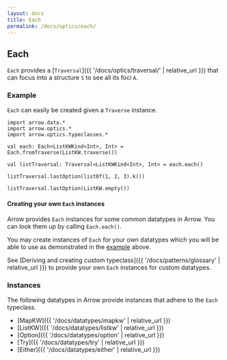 ```yaml
---
layout: docs
title: Each
permalink: /docs/optics/each/
---
```


## Each

`Each` provides a [`Traversal`]({{ '/docs/optics/traversal/' | relative_url }}) that can focus into a structure `S` to see all its foci `A`.

### Example

`Each` can easily be created given a `Traverse` instance.

```kotlin:ank
import arrow.data.*
import arrow.optics.*
import arrow.optics.typeclasses.*

val each: Each<ListKWKind<Int>, Int> = Each.fromTraverse(ListKW.traverse())

val listTraversal: Traversal<ListKWKind<Int>, Int> = each.each()

listTraversal.lastOption(listOf(1, 2, 3).k())
```
```kotlin:ank
listTraversal.lastOption(ListKW.empty())
```

#### Creating your own `Each` instances

Arrow provides `Each` instances for some common datatypes in Arrow. You can look them up by calling `Each.each()`.

You may create instances of `Each` for your own datatypes which you will be able to use as demonstrated in the [example](#example) above.

See [Deriving and creating custom typeclass]({{ '/docs/patterns/glossary' | relative_url }}) to provide your own `Each` instances for custom datatypes.

### Instances

The following datatypes in Arrow provide instances that adhere to the `Each` typeclass.

- [MapKW]({{ '/docs/datatypes/mapkw' | relative_url }})
- [ListKW]({{ '/docs/datatypes/listkw' | relative_url }})
- [Option]({{ '/docs/datatypes/option' | relative_url }})
- [Try]({{ '/docs/datatypes/try' | relative_url }})
- [Either]({{ '/docs/datatypes/either' | relative_url }})
